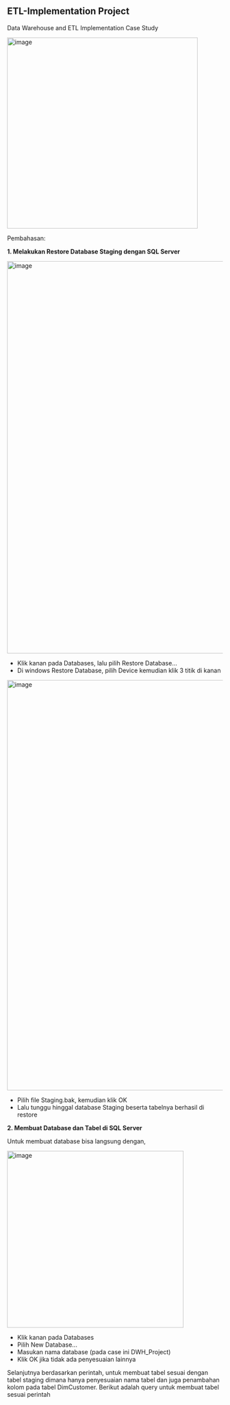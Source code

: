 ## ETL-Implementation Project
Data Warehouse and ETL Implementation
Case Study

<img width="445" alt="image" src="https://github.com/syachmhrd/ETL-Implementation/assets/71867027/d9cf42ad-50cb-4348-93c2-2eb36ad86e2a">

Pembahasan:

**1. Melakukan Restore Database Staging dengan SQL Server**

<img width="914" alt="image" src="https://github.com/syachmhrd/ETL-Implementation/assets/71867027/1627021a-40eb-4002-932a-9d8fe0ccdf80">

- Klik kanan pada Databases, lalu pilih Restore Database...
- Di windows Restore Database, pilih Device kemudian klik 3 titik di kanan 

<img width="956" alt="image" src="https://github.com/syachmhrd/ETL-Implementation/assets/71867027/1e46780b-1981-4319-9468-e586743a823b">

- Pilih file Staging.bak, kemudian klik OK
- Lalu tunggu hinggal database Staging beserta tabelnya berhasil di restore

**2. Membuat Database dan Tabel di SQL Server**

Untuk membuat database bisa langsung dengan,

<img width="412" alt="image" src="https://github.com/syachmhrd/ETL-Implementation/assets/71867027/59764225-e6f3-44f4-acd2-08f5b012476b">

- Klik kanan pada Databases
- Pilih New Database...
- Masukan nama database (pada case ini DWH_Project)
- Klik OK jika tidak ada penyesuaian lainnya

Selanjutnya berdasarkan perintah, untuk membuat tabel sesuai dengan tabel staging dimana hanya penyesuaian nama tabel dan juga penambahan kolom pada tabel DimCustomer.
Berikut adalah query untuk membuat tabel sesuai perintah
